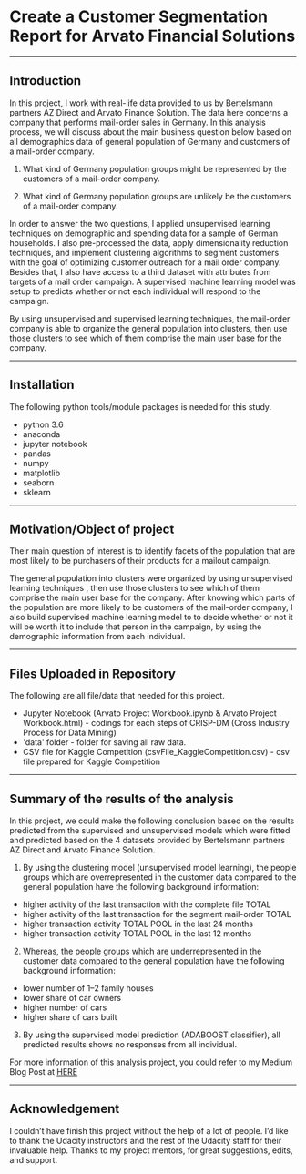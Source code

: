 # Create a Customer Segmentation Report for Arvato Financial Solutions
---

## Introduction

In this project, I work with real-life data provided to us by Bertelsmann partners AZ Direct and Arvato Finance Solution. The data here concerns a company that performs mail-order sales in Germany. In this analysis process, we will discuss about the main business question below based on all demographics data of general population of Germany and customers of a mail-order company.

1. What kind of Germany population groups might be represented by the customers of a mail-order company.

2. What kind of Germany population groups are unlikely be the customers of a mail-order company.

In order to answer the two questions, I applied unsupervised learning techniques on demographic and spending data for a sample of German households. I also pre-processed the data, apply dimensionality reduction techniques, and implement clustering algorithms to segment customers with the goal of optimizing customer outreach for a mail order company. Besides that, I also have access to a third dataset with attributes from targets of a mail order campaign. A supervised machine learning model was setup to predicts whether or not each individual will respond to the campaign.

By using unsupervised and supervised learning techniques, the mail-order company is able to organize the general population into clusters, then use those clusters to see which of them comprise the main user base for the company.

---

## Installation

The following python tools/module packages is needed for this study.

- python 3.6
- anaconda
- jupyter notebook
- pandas
- numpy
- matplotlib
- seaborn
- sklearn

---

## Motivation/Object of project

Their main question of interest is to identify facets of the population that are most likely to be purchasers of their products for a mailout campaign. 

The general population into clusters were organized by using unsupervised learning techniques , then use those clusters to see which of them comprise the main user base for the company. After knowing which parts of the population are more likely to be customers of the mail-order company, I also build supervised machine learning model to to decide whether or not it will be worth it to include that person in the campaign, by using the demographic information from each individual.

---

## Files Uploaded in Repository

The following are all file/data that needed for this project.
- Jupyter Notebook (Arvato Project Workbook.ipynb & Arvato Project Workbook.html) - codings for each steps of CRISP-DM (Cross Industry Process for Data Mining)
- 'data' folder - folder for saving all raw data.
- CSV file for Kaggle Competition (csvFile_KaggleCompetition.csv) - csv file prepared for Kaggle Competition

---

## Summary of the results of the analysis

In this project, we could make the following conclusion based on the results predicted from the supervised and unsupervised models which were fitted and predicted based on the 4 datasets provided by Bertelsmann partners AZ Direct and Arvato Finance Solution.

1. By using the clustering model (unsupervised model learning), the people groups which are overrepresented in the customer data compared to the general population have the following background information:

- higher activity of the last transaction with the complete file TOTAL
- higher activity of the last transaction for the segment mail-order TOTAL
- higher transaction activity TOTAL POOL in the last 24 months
- higher transaction activity TOTAL POOL in the last 12 months

2. Whereas, the people groups which are underrepresented in the customer data compared to the general population have the following background information:

- lower number of 1–2 family houses
- lower share of car owners
- higher number of cars
- higher share of cars built

3. By using the supervised model prediction (ADABOOST classifier), all predicted results shows no responses from all individual.

For more information of this analysis project, you could refer to my Medium Blog Post at [HERE](https://medium.com/p/99b1954dfd58)

---
## Acknowledgement

I couldn’t have finish this project without the help of a lot of people. I’d like to thank the Udacity instructors and the rest of the Udacity staff for their invaluable help. Thanks to my project mentors, for great suggestions, edits, and support.

